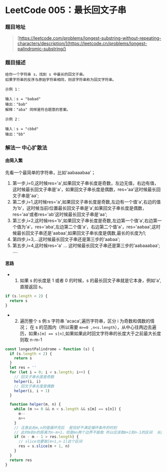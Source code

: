 # LeetCode 005：最长回文子串

### 题目地址

> [https://leetcode.com/problems/longest-substring-without-repeating-characters/description/](https://leetcode.cn/problems/longest-palindromic-substring/)

### 题目描述

```
给你一个字符串 s，找到 s 中最长的回文子串。
如果字符串的反序与原始字符串相同，则该字符串称为回文字符串。

示例 1：

输入：s = "babad"
输出："bab"
解释："aba" 同样是符合题意的答案。

示例 2：

输入：s = "cbbd"
输出："bb"
```

### 解法一 中心扩散法
#### 由简入繁
先看一个最简单的字符串，比如'aabaaabaa'； 
1. 第一步,i=0,这时候res='a',如果回文子串长度是奇数，左边无值，右边有值，这时候最长回文子串是'a'，如果回文子串长度是偶数，res='aa'这时候最长回文子串是'aa';
2. 第二步,i=1,这时候res='a',如果回文子串长度是奇数,左边有一个值'a',右边的值为'b'，这时候当前i位置最长回文子串是'a',如果回文子串长度是偶数，res='aa'或者res='ab'这时候最长回文子串是'aa';
3. 第三步,i=2,这时候res='b',如果回文子串长度是奇数,左边第一个值'a',右边第一个值为'a'，res='aba',左边第二个值'a'，右边第二个值'a'，res='aabaa',这时候最长回文子串还是'aabaa',如果回文子串长度是偶数,最长的长度为1;
4. 第四步,i=3,...这时候最长回文子串还是第三步的'aabaa';
5. 第五步,i=4,这时候res='a' ... 这时候最长回文子串还是第三步的'aabaaabaa';
....

#### 思路


- 1. 如果 s 的长度是 1 或者 0 的时候，s 的最长回文子串就是它本身，例如'a',直接返回 s。

```javascript
if (s.length < 2) {
  return s
}
```

- 2. 遍历整个 s
  例:s 字符串 'acaca',遍历字符串，区分 i 为奇数和偶数的情况；
  在 s 的范围内（所以需要 `m>=0 ,n<s.length`），从中心往两边去遍历，如果`s[m] == s[n]`,如果如果此时回文字符串的长度大于之前最大长度则取 n-m-1

```javascript
const longestPalindrome = function (s) {
  if (s.length < 2) {
    return s
  }
  let res = ''
  for (let i = 0; i < s.length; i++) {
    // 回文子串长度是奇数
    helper(i, i)
    // 回文子串长度是偶数
    helper(i, i + 1)
  }

  function helper(m, n) {
    while (m >= 0 && n < s.length && s[m] == s[n]) {
      m--
      n++
    }
    // 注意此处m,n的值循环完后  是恰好不满足循环条件的时刻
    // 此时m到n的距离为n-m+1，但是mn两个边界不能取 所以应该取m+1到n-1的区间  长度是n-m-1
    if (n - m - 1 > res.length) {
      // slice也要取[m+1,n-1]这个区间
      res = s.slice(m + 1, n)
    }
  }
  return res
}
```
